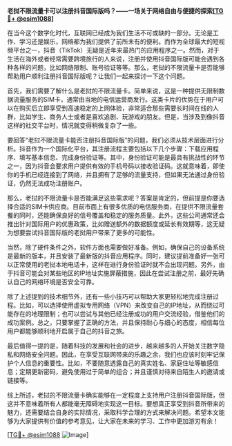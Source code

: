 **老挝不限流量卡可以注册抖音国际版吗？——一场关于网络自由与便捷的探索[[TG💪+ @esim1088](https://t.me/s/esim1088)]**

在当今这个数字化时代，互联网已经成为我们生活不可或缺的一部分。无论是工作、学习还是娱乐，网络都为我们提供了前所未有的便利。而作为全球最大的短视频平台之一，抖音（TikTok）无疑是近年来最热门的应用程序之一。然而，对于生活在海外或者经常需要跨境旅行的人来说，注册并使用抖音国际版可能会遇到各种各样的问题，比如网络限制、账号验证等等。那么，老挝的不限流量卡是否能够帮助用户顺利注册抖音国际版呢？让我们一起来探讨一下这个问题。

首先，我们需要了解什么是老挝的不限流量卡。简单来说，这是一种提供无限制数据流量服务的SIM卡，通常由当地的电信运营商发行。这类卡片的优势在于用户可以在购买后立即享受到高速稳定的上网体验，非常适合那些需要长时间在线的人群，比如学生、商务人士或者是喜欢追剧、玩游戏的朋友。但是，当涉及到像抖音这样的社交平台时，情况就变得稍微复杂了一些。

要回答“老挝不限流量卡能否注册抖音国际版”的问题，我们必须从技术层面进行分析。抖音作为一个国际化平台，其注册流程主要包括以下几个步骤：下载应用程序、填写基本信息、完成身份验证等。其中，身份验证可能是最具有挑战性的环节之一，因为抖音会要求用户提供有效的手机号码以接收验证码。这就意味着，即使你的手机已经连接到了网络，并且拥有了足够的流量支持，但如果无法通过身份验证，仍然无法成功注册账户。

那么，老挝的不限流量卡是否能满足这些需求呢？答案是肯定的，但前提是你要选择合适的SIM卡供应商。目前市面上有很多优质的电信服务商，在提供不限流量套餐的同时，还能确保良好的信号覆盖和稳定的服务质量。此外，这些公司通常还会推出针对国际用户的优惠政策，比如赠送额外的数据额度或延长有效期等，这无疑为想要尝试抖音国际版的老挝用户带来了更多的可能性。

当然，除了硬件条件之外，软件方面也需要做好准备。例如，确保自己的设备系统是最新的版本，并且安装了最新版的抖音应用程序。同时，建议提前准备好一张可以正常使用的老挝本地电话卡，这样在进行身份验证时就不会出现问题。另外，由于抖音可能会对某些地区的IP地址实施屏蔽措施，因此在尝试注册之前，最好先确认自己的网络环境是否安全可靠。

除了上述提到的技术细节外，还有一些小技巧可以帮助大家更轻松地完成注册过程。比如，可以选择使用虚拟专用网络（VPN）来改变自己的IP地址，从而绕过可能存在的地理限制；也可以尝试与其他已经注册成功的用户交流经验，借鉴他们的成功案例。总之，只要掌握了正确的方法，并且保持耐心与细心的态度，相信每位用户都能够顺利地开启属于自己的抖音之旅。

最后值得一提的是，随着科技的发展和社会的进步，越来越多的人开始关注数字隐私和网络安全问题。因此，在享受互联网带来的乐趣之余，我们也应该时刻牢记保护个人信息的重要性。比如，不要随意透露自己的真实姓名、家庭住址等敏感信息；定期更新密码，避免使用过于简单的组合；并且谨慎对待来自陌生人的邀请或链接等。

综上所述，老挝的不限流量卡确实能够在一定程度上支持用户注册抖音国际版，但这并不意味着所有人都能毫无障碍地实现这一目标。要想真正享受到抖音所带来的魅力，还需要结合自身的实际情况，采取科学合理的方式来解决问题。希望本文能够为大家提供有价值的参考意见，让大家在未来的学习、工作中更加游刃有余！

[[TG💪+ @esim1088](https://t.me/s/esim1088) ![Image](https://i.postimg.cc/4NQfJmqS/Snipaste-2025-05-13-00-14-12.png)]